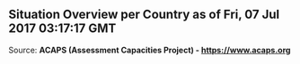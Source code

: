## Situation Overview per Country as of Fri, 07 Jul 2017 03:17:17 GMT

Source: **ACAPS (Assessment Capacities Project) - https://www.acaps.org**